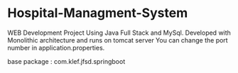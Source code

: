 # Hospital-Managment-System
WEB Development Project Using Java Full Stack and MySql.
Developed with Monolithic architecture and runs on tomcat server
You can change the port number in application.properties.

base package : com.klef.jfsd.springboot
